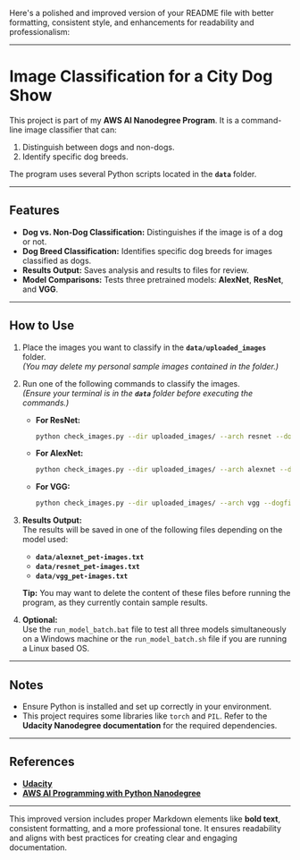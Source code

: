 Here's a polished and improved version of your README file with better formatting, consistent style, and enhancements for readability and professionalism:

---

# **Image Classification for a City Dog Show**

This project is part of my **AWS AI Nanodegree Program**. It is a command-line image classifier that can:

1. Distinguish between dogs and non-dogs.
2. Identify specific dog breeds.

The program uses several Python scripts located in the **`data`** folder.

---

## **Features**

- **Dog vs. Non-Dog Classification:** Distinguishes if the image is of a dog or not.
- **Dog Breed Classification:** Identifies specific dog breeds for images classified as dogs.
- **Results Output:** Saves analysis and results to files for review.
- **Model Comparisons:** Tests three pretrained models: **AlexNet**, **ResNet**, and **VGG**.

---

## **How to Use**

1. Place the images you want to classify in the **`data/uploaded_images`** folder.  
   _(You may delete my personal sample images contained in the folder.)_

2. Run one of the following commands to classify the images.  
   _(Ensure your terminal is in the **`data`** folder before executing the commands.)_

   - **For ResNet:**
     ```bash
     python check_images.py --dir uploaded_images/ --arch resnet --dogfile dognames.txt > resnet_uploaded-images.txt
     ```
   - **For AlexNet:**
     ```bash
     python check_images.py --dir uploaded_images/ --arch alexnet --dogfile dognames.txt > alexnet_uploaded-images.txt
     ```
   - **For VGG:**
     ```bash
     python check_images.py --dir uploaded_images/ --arch vgg --dogfile dognames.txt > vgg_uploaded-images.txt
     ```

3. **Results Output:**  
   The results will be saved in one of the following files depending on the model used:

   - **`data/alexnet_pet-images.txt`**
   - **`data/resnet_pet-images.txt`**
   - **`data/vgg_pet-images.txt`**

   **Tip:** You may want to delete the content of these files before running the program, as they currently contain sample results.

4. **Optional:**  
   Use the `run_model_batch.bat` file to test all three models simultaneously on a Windows machine or the `run_model_batch.sh` file if you are running a Linux based OS.

---

## **Notes**

- Ensure Python is installed and set up correctly in your environment.  
- This project requires some libraries like `torch` and `PIL`. Refer to the **Udacity Nanodegree documentation** for the required dependencies.

---

## **References**

- **[Udacity](https://www.udacity.com/)**
- **[AWS AI Programming with Python Nanodegree](https://www.udacity.com/course/ai-programming-python-nanodegree--nd089)**

---

This improved version includes proper Markdown elements like **bold text**, consistent formatting, and a more professional tone. It ensures readability and aligns with best practices for creating clear and engaging documentation.
